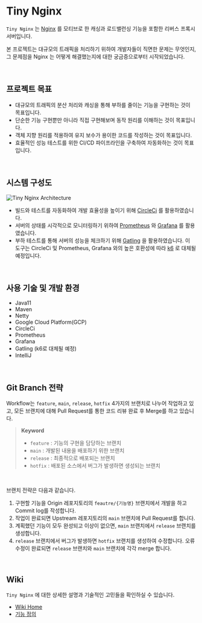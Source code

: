 # Tiny Nginx

`Tiny Nginx` 는 [Nginx](https://www.nginx.com/) 를 모티브로 한 캐싱과 로드밸런싱 기능을 포함한 리버스 프록시 서버입니다.

본 프로젝트는 대규모의 트래픽을 처리하기 위하여 개발자들이 직면한 문제는 무엇인지, 그 문제점을 Nginx 는 어떻게 해결했는지에 대한 궁금증으로부터 시작되었습니다.

<br/>

## 프로젝트 목표

- 대규모의 트래픽의 분산 처리와 캐싱을 통해 부하를 줄이는 기능을 구현하는 것이 목표입니다.
- 단순한 기능 구현뿐만 아니라 직접 구현해보며 동작 원리를 이해하는 것이 목표입니다.
- 객체 지향 원리를 적용하여 유지 보수가 용이한 코드를 작성하는 것이 목표입니다.
- 효율적인 성능 테스트를 위한 CI/CD 파이프라인을 구축하여 자동화하는 것이 목표입니다.

<br/>

## 시스템 구성도

![Tiny Nginx Architecture](https://user-images.githubusercontent.com/51159167/176765439-af5f2257-30f6-4f52-92be-7b50245deb11.jpg)

- 빌드와 테스트를 자동화하여 개발 효율성을 높이기 위해 [CircleCi](https://circleci.com/) 를 활용하였습니다.
- 서버의 상태를 시각적으로 모니터링하기 위하여 [Prometheus](https://prometheus.io/) 와 [Grafana](https://grafana.com/) 를 활용였습니다.
- 부하 테스트를 통해 서버의 성능을 체크하기 위해 [Gatling](https://gatling.io/) 을 활용하였습니다. 이 도구는 CircleCi 및 Prometheus, Grafana 와의 높은 호환성에
  따라 [k6](https://k6.io/) 로 대체될 예정입니다.

<br/>

## 사용 기술 및 개발 환경

- Java11
- Maven
- Netty
- Google Cloud Platform(GCP)
- CircleCi
- Prometheus
- Grafana
- Gatling (k6로 대체될 예정)
- IntelliJ

<br/>

## Git Branch 전략

Workflow는 `feature`, `main`, `release`, `hotfix` 4가지의 브랜치로 나누어 작업하고 있고, 모든 브랜치에 대해 Pull Request를 통한 코드 리뷰 완료 후 Merge를 하고
있습니다.

> **Keyword**
> - `feature` : 기능의 구현을 담당하는 브랜치
> - `main` : 개발된 내용을 배포하기 위한 브랜치
> - `release` : 최종적으로 배포되는 브랜치
> - `hotfix` : 배포된 소스에서 버그가 발생하면 생성되는 브랜치

<br/>

브랜치 전략은 다음과 같습니다.

1. 구현할 기능을 Origin 레포지토리의 `feautre/{기능명}` 브랜치에서 개발을 하고 Commit log를 작성합니다.
2. 작업이 완료되면 Upstream 레포지토리의 `main` 브랜치에 Pull Request를 합니다.
3. 계획했던 기능이 모두 완성되고 이상이 없으면, `main` 브랜치에서 `release` 브랜치를 생성합니다.
4. `release` 브랜치에서 버그가 발생하면 `hotfix` 브랜치를 생성하여 수정합니다. 오류 수정이 완료되면 `release` 브랜치와 `main` 브랜치에 각각 merge 합니다.

<br/>

## Wiki

`Tiny Nginx` 에 대한 상세한 설명과 기술적인 고민들을 확인하실 수 있습니다.

- [Wiki Home](https://github.com/f-lab-edu/tiny-nginx/wiki)
- [기능 정의](https://github.com/f-lab-edu/tiny-nginx/wiki/%EA%B8%B0%EB%8A%A5-%EC%A0%95%EC%9D%98)